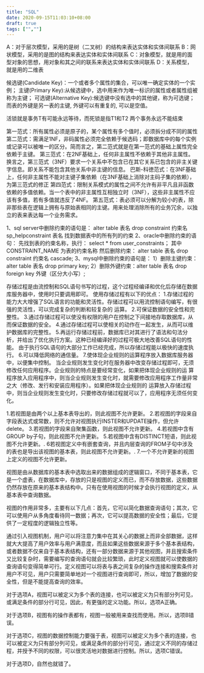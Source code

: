 ```yaml
---
title: "SQL"
date: 2020-09-15T11:03:10+08:00
draft: true
tags: ["",""]
---
```


A：对于层次模型，采用的是树（二叉树）的结构来表达实体和实体间联系
B：网状模型，采用的是图的结构来表达实体和实体间联系
C：对象模型，就是用的面型对象的思想，用对象和其之间的联系来表达实体和实体间联系
D：关系模型，就是用的二维表

候选键(Candidate Key)：一个或者多个属性的集合，可以唯一确定实体的一个实例；
主键(Primary Key):从候选键中，选中用来作为唯一标识的属性或者属性组被称为主键；
可选键(Alternative Key):候选键中没有选中的其他键，称为可选键；
而表的外键是另一表的主键, 外键可以有重复的, 可以是空值。

活锁就是事务T有可能永远等待，而死锁是指T1和T2 两个事务永远不能结束

第一范式：所有属性必须是原子的，某个属性有多个值时，必须拆分成不同的属性
第二范式：需满足1NF，非码属性必须完全依赖于候选码；即数据库中的每个实例或记录可以被唯一的区分。简而言之，第二范式就是在第一范式的基础上属性完全依赖于主键。
第三范式：在2NF基础上，任何非主属性不依赖于其他非主属性。换言之，第三范式（3NF）要求一个关系中不包含已在其它关系已包含的非主关键字信息。即关系不能包含其他关系中非主键的信息。
巴斯-科徳范式：在3NF基础上，任何非主属性不能对主键子集依赖（在3NF基础上消除对主码子集的依赖），为第三范式的修正
第四范式：限制关系模式的属性之间不允许有非平凡且非函数依赖的多值依赖。当一个表中的非主属性互相独立时（3NF），这些非主属性不应该有多值，若有多值就违反了4NF。
第五范式：表必须可以分解为较小的表，除非那些表在逻辑上拥有与原始表相同的主键。用来处理消除所有的业务冗余，以独立的表来表达每一个业务需求。

1、sql server中删除约束的语句是：
alter table 表名 drop constraint 约束名
sp_helpconstraint 表名 找到数据表中的所有列的约束
2、oracle中删除约束的语句：
先找到表的约束名称，执行：
select * from user_constraints； 其中 CONSTRAINT_NAME 为表的约束名称
然后删除约束：
alter table 表名 drop constraint 约束名 cascade;
3、mysql中删除约束的语句是：
1）删除主键约束：
alter table 表名 drop primary key;
2）删除外键约束：alter table 表名 drop foreign key 外键（区分大小写）;

存储过程是由流控制和SQL语句书写的过程，这个过程经编译和优化后存储在数据库服务器中，使用时只要调用即可。 使用存储过程有以下的优点： 1.存储过程的能力大大增强了SQL语言的功能和灵活性。存储过程可以用流控制语句编写，有很强的灵活性，可以完成复杂的判断和较复杂的 运算。 2.可保证数据的安全性和完整性。 3.通过存储过程可以使没有权限的用户在控制之下间接地存取数据库，从而保证数据的安全。 4.通过存储过程可以使相关的动作在一起发生，从而可以维护数据库的完整性。 5.再运行存储过程前，数据库已对其进行了语法和句法分析，并给出了优化执行方案。这种已经编译好的过程可极大地改善SQL语句的性能。 由于执行SQL语句的大部分工作已经完成，所以存储过程能以极快的速度执行。 6.可以降低网络的通信量。 7.使体现企业规则的运算程序放入数据库服务器中，以便集中控制。 当企业规则发生变化时在服务器中改变存储过程即可，无须修改任何应用程序。企业规则的特点是要经常变化，如果把体现企业规则的运 算程序放入应用程序中，则当企业规则发生变化时，就需要修改应用程序工作量非常之大（修改、发行和安装应用程序）。如果把体现企业规则的 运算放入存储过程中，则当企业规则发生变化时，只要修改存储过程就可以了，应用程序无须任何变化。

1.若视图是由两个以上基本表导出的，则此视图不允许更新。
2.若视图的字段来自字段表达式或常数，则不允许对视图执行INSTER和UPDATE操作，但允许delete。
3.若视图的字段来自聚集函数，则此视图不允许更新。
4.若视图中含有GROUP by子句，则此视图不允许更新。
5.若视图中含有DISTINCT短语，则此视图不允许更新。.
6若视图定义中有嵌套查询，并且内层查询的FROM子句中涉及的表也是导出该视图的基本表，则此视图不允许更新。.
7.一个不允许更新的视图上定义的视图不允许更新。

视图是由从数据库的基本表中选取出来的数据组成的逻辑窗口，不同于基本表，它是一个虚表，在数据库中，存放的只是视图的定义而已，而不存放数据，这些数据仍然存放在原来的基本表结构中。只有在使用视图的时候才会执行视图的定义，从基本表中查询数据。

视图的作用非常多，主要有以下几点：首先，它可以简化数据查询语句；其次，它可以使用户从多角度看待同一数据；再次，它可以提高数据的安全性；最后，它提供了一定程度的逻辑独立性等。

通过引入视图机制，用户可以将注意力集中在其关心的数据上而非全部数据，这样就大大提高了用户效率与用户满意度，而且如果这些数据来源于多个基本表结构，或者数据不仅来自于基本表结构，还有一部分数据来源于其他视图，并且搜索条件又比较复杂时，需要编写的查询语句就会比较繁琐，此时定义视图就可以使数据的查询语句变得简单可行。定义视图可以将表与表之间复杂的操作连接和搜索条件对用户不可见，用户只需要简单地对一个视图进行查询即可，所以，增加了数据的安全性，但是不能提高查询的效率。

对于选项A，视图可以被定义为多个表的连接，也可以被定义为只有部分列可见，或满足条件的部分行可见，因此，有更强的定义功能。所以，选项A正确。

对于选项B，视图有的操作表都有，视图一般被用来查找而使用。所以，选项B错误。

对于选项C，视图的数据控制能力要强于表，视图可以被定义为多个表的连接，也可以被定义为只有部分列可见，或满足条件的部分行可见，通过定义不同的存储过程，并授予不同的权限，可以很灵活地对数据进行控制。所以，选项C错误。

对于选项D，自然也就错了。